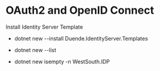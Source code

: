 # OAuth2 and OpenID Connect

Install Identity Server Template
- dotnet new --install Duende.IdentityServer.Templates

- dotnet new --list

- dotnet new isempty -n WestSouth.IDP